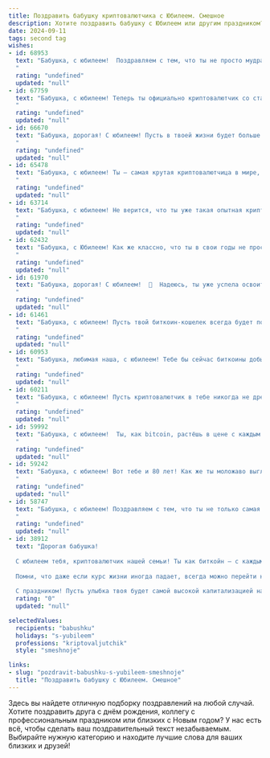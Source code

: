 ```yaml
---
title: Поздравить бабушку криптовалютчика с Юбилеем. Смешное
description: Хотите поздравить бабушку с Юбилеем или другим праздником? Наш ИИ создаст незабываемое поздравление, а вы обязательно выделитесь среди других.  
date: 2024-09-11
tags: second tag
wishes:
- id: 68953
  text: "Бабушка, с юбилеем!  Поздравляем с тем, что ты не просто мудрая женщина, но и криптовалютчик с опытом! Надеемся, что твоя крипто-кошелька полна биткоинами, а не просто виртуальными котиками! 🎉
  "
  rating: "undefined"
  updated: "null"
- id: 67759
  text: "Бабушка, с юбилеем! Теперь ты официально криптовалютчик со стажем! 🥳  Надеюсь, твои \"майнинговые\" операции приносят больше прибыли, чем у внуков! 😉
  "
  rating: "undefined"
  updated: "null"
- id: 66670
  text: "Бабушка, дорогая! С юбилеем! Пусть в твоей жизни будет больше биткоинов, чем морщин, а сатоши будут падать тебе прямо в руки! 😜
  "
  rating: "undefined"
  updated: "null"
- id: 65478
  text: "Бабушка, с юбилеем! Ты – самая крутая криптовалютчица в мире, которая не только умеет вязать носки, но и майнить биткоины! Желаем тебе, чтобы твоя крипто-ферма всегда работала без перебоев, а курс BTC рос так быстро, как ты собирала грибы в молодости!
  "
  rating: "undefined"
  updated: "null"
- id: 63714
  text: "Бабушка, с юбилеем! Не верится, что ты уже такая опытная криптовалютчица! Тебе бы сейчас не биткоинами торговать, а внуков баловать, но, видимо, ты решила, что цифровая валюта - это наше будущее! Желаю тебе, чтобы биткоин всегда рос, а сатоши падали тебе на голову в виде приятных бонусов!
  "
  rating: "undefined"
  updated: "null"
- id: 62432
  text: "Бабушка, с Юбилеем! Как же классно, что ты в свои годы не просто в курсе, что такое криптовалюта, а сама с ней работаешь! Может, скоро и Bitcoin в твои борщи добавишь? 😉  Будь здорова, бодра и всегда в тренде!
  "
  rating: "undefined"
  updated: "null"
- id: 61970
  text: "Бабушка, дорогая! С юбилеем!  🥳  Надеюсь, ты уже успела освоить не только садовый участок, но и криптовалютный рынок!  😉  Пусть твоя цифровая монета, как и твои внуки, приносит только радость и прибыль! 🎉
  "
  rating: "undefined"
  updated: "null"
- id: 61461
  text: "Бабушка, с юбилеем! Пусть твой биткоин-кошелек всегда будет полон, а майнинг-ферма работает без перебоев! 🎉🚀  Желаем тебе крепкого здоровья, чтобы ты дожила до того времени, когда криптовалюта станет официальной валютой, и  смогла оплатить все счета майнинговыми наградами! 😉
  "
  rating: "undefined"
  updated: "null"
- id: 60953
  text: "Бабушка, любимая наша, с юбилеем! Тебе бы сейчас биткоины добывать, а не пирожки печь, но мы тебя любим такой, какая ты есть -  умной, доброй и с горячим сердцем, которое всегда готово согреть нас своим теплом.  🎉
  "
  rating: "undefined"
  updated: "null"
- id: 60211
  text: "Бабушка, с юбилеем! Пусть криптовалютчик в тебе никогда не дремлет, а биткоины только растут! 🥳💰  Желаем тебе крепкого здоровья, чтобы ты могла шагать в ногу с технологиями, и неиссякаемого оптимизма, чтобы даже самые волатильные курсы не могли тебя заставить нервничать! 😉🚀
  "
  rating: "undefined"
  updated: "null"
- id: 59992
  text: "Бабушка, с юбилеем!  Ты, как bitcoin, растёшь в цене с каждым годом, только вместо майнинга у тебя – любовь и забота. Продолжай \"копать\" счастье, а мы будем \"тратить\" его на твою улыбку!
  "
  rating: "undefined"
  updated: "null"
- id: 59242
  text: "Бабушка, с юбилеем! Вот тебе и 80 лет! Как же ты моложаво выглядишь! Неужели секрет в криптовалюте? 😎  Считай, ты \"криптовалютная бабушка\" – настоящий пророк цифрового века!  Желаю тебе, чтобы биткоин рос как на дрожжах, чтобы у тебя всегда были самые крутые NFT, а жизненная энергия била ключом, как в блокчейне!
  "
  rating: "undefined"
  updated: "null"
- id: 58747
  text: "Бабушка, с юбилеем! Поздравляем с тем, что ты не только самая мудрая женщина в мире, но и, видимо, крутой криптовалютчик!  Надеемся, биткоин у тебя растет, а ты, как всегда, впереди планеты всей! 🥳
  "
  rating: "undefined"
  updated: "null"
- id: 38912
  text: "Дорогая бабушка!
  
  С юбилеем тебя, криптовалютчик нашей семьи! Ты как биткойн — с каждым годом только дорожаешь! Желаем, чтобы у тебя всегда было больше «плюсов» в жизни, чем «минусов» — как в лучших инвестициях! Пусть каждый день приносит свои дивиденды, а смех и радость складываются в счастливый кошелек!
  
  Помни, что даже если курс жизни иногда падает, всегда можно перейти на стабильные валюты: обнимашки, поцелуи и вкусные пирожки!
  
  С праздником! Пусть улыбка твоя будет самой высокой капитализацией нашего рода!"
  rating: "0"
  updated: "null"

selectedValues:
  recipients: "babushku"
  holidays: "s-yubileem"
  professions: "kriptovaljutchik"
  style: "smeshnoje"

links:
- slug: "pozdravit-babushku-s-yubileem-smeshnoje"
  title: "Поздравить бабушку с Юбилеем. Смешное"
---
```


Здесь вы найдете отличную подборку поздравлений на любой случай. 
Хотите поздравить друга с днём рождения, коллегу с профессиональным праздником или близких с Новым годом? У нас есть всё, чтобы сделать ваш поздравительный текст незабываемым. Выбирайте нужную категорию и находите лучшие слова для ваших близких и друзей!
